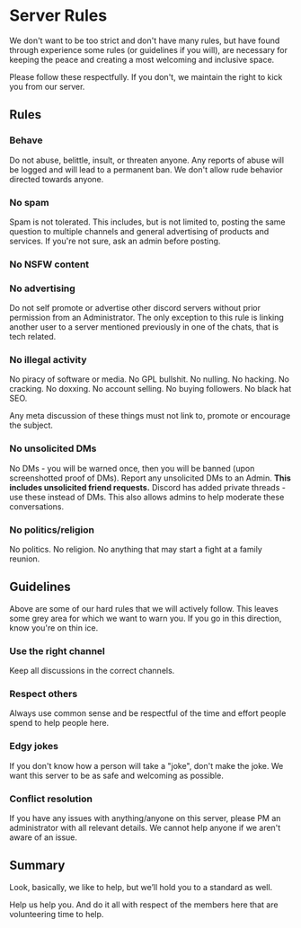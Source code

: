 # Server Rules

We don't want to be too strict and don't have many rules, but have found through experience some rules (or guidelines if you will), are necessary for keeping the peace and creating a most welcoming and inclusive space.

Please follow these respectfully. If you don't, we maintain the right to kick you from our server.

## Rules

### Behave

Do not abuse, belittle, insult, or threaten anyone. Any reports of abuse will be logged and will lead to a permanent ban. We don't allow rude behavior directed towards anyone.

### No spam

Spam is not tolerated. This includes, but is not limited to, posting the same question to multiple channels and general advertising of products and services. If you're not sure, ask an admin before posting.

### No NSFW content

### No advertising

Do not self promote or advertise other discord servers without prior permission from an Administrator. The only exception to this rule is linking another user to a server mentioned previously in one of the chats, that is tech related.

### No illegal activity

No piracy of software or media. No GPL bullshit. No nulling. No hacking. No cracking. No doxxing. No account selling. No buying followers. No black hat SEO.

Any meta discussion of these things must not link to, promote or encourage the subject.

### No unsolicited DMs

No DMs - you will be warned once, then you will be banned (upon screenshotted proof of DMs). Report any unsolicited DMs to an Admin. **This includes unsolicited friend requests.** Discord has added private threads - use these instead of DMs. This also allows admins to help moderate these conversations.

### No politics/religion

No politics. No religion. No anything that may start a fight at a family reunion.

## Guidelines

Above are some of our hard rules that we will actively follow. This leaves some grey area for which we want to warn you. If you go in this direction, know you're on thin ice.

### Use the right channel

Keep all discussions in the correct channels.

### Respect others

Always use common sense and be respectful of the time and effort people spend to help people here.

### Edgy jokes

If you don't know how a person will take a "joke", don't make the joke. We want this server to be as safe and welcoming as possible.

### Conflict resolution

If you have any issues with anything/anyone on this server, please PM an administrator with all relevant details. We cannot help anyone if we aren't aware of an issue.

## Summary

Look, basically, we like to help, but we’ll hold you to a standard as well. 

Help us help you. And do it all with respect of the members here that are volunteering time to help.
